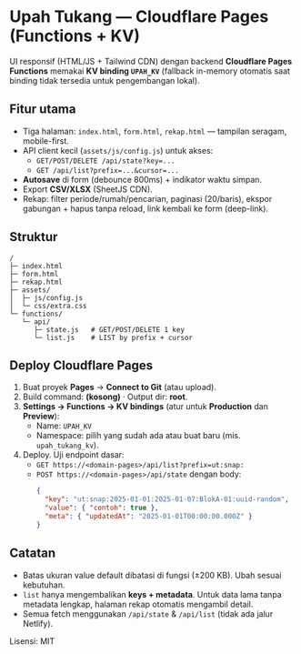 # Upah Tukang — Cloudflare Pages (Functions + KV)

UI responsif (HTML/JS + Tailwind CDN) dengan backend **Cloudflare Pages Functions** memakai **KV binding `UPAH_KV`** (fallback in-memory otomatis saat binding tidak tersedia untuk pengembangan lokal).

## Fitur utama
- Tiga halaman: `index.html`, `form.html`, `rekap.html` — tampilan seragam, mobile-first.
- API client kecil (`assets/js/config.js`) untuk akses:
  - `GET/POST/DELETE /api/state?key=...`
  - `GET /api/list?prefix=...&cursor=...`
- **Autosave** di form (debounce 800ms) + indikator waktu simpan.
- Export **CSV/XLSX** (SheetJS CDN).
- Rekap: filter periode/rumah/pencarian, paginasi (20/baris), ekspor gabungan + hapus tanpa reload, link kembali ke form (deep-link).

## Struktur
```
/
├─ index.html
├─ form.html
├─ rekap.html
├─ assets/
│  ├─ js/config.js
│  └─ css/extra.css
└─ functions/
   └─ api/
      ├─ state.js   # GET/POST/DELETE 1 key
      └─ list.js    # LIST by prefix + cursor
```

## Deploy Cloudflare Pages
1. Buat proyek **Pages** → **Connect to Git** (atau upload).
2. Build command: **(kosong)** · Output dir: **root**.
3. **Settings → Functions → KV bindings** (atur untuk **Production** dan **Preview**):
   - Name: `UPAH_KV`
   - Namespace: pilih yang sudah ada atau buat baru (mis. `upah_tukang_kv`).
4. Deploy. Uji endpoint dasar:
   - `GET https://<domain-pages>/api/list?prefix=ut:snap:`
   - `POST https://<domain-pages>/api/state` dengan body:
     ```json
     {
       "key": "ut:snap:2025-01-01:2025-01-07:BlokA-01:uuid-random",
       "value": { "contoh": true },
       "meta": { "updatedAt": "2025-01-01T00:00:00.000Z" }
     }
     ```

## Catatan
- Batas ukuran value default dibatasi di fungsi (±200 KB). Ubah sesuai kebutuhan.
- `list` hanya mengembalikan **keys + metadata**. Untuk data lama tanpa metadata lengkap, halaman rekap otomatis mengambil detail.
- Semua fetch menggunakan `/api/state` & `/api/list` (tidak ada jalur Netlify).

Lisensi: MIT
